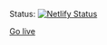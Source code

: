 Status: [![Netlify Status](https://api.netlify.com/api/v1/badges/ca619f92-a66c-40c7-9f67-74a133f85c5e/deploy-status)](https://app.netlify.com/sites/wnc-auction/deploys)

[Go live](https://wnc-auction.netlify.app/)

